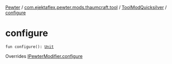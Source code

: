 [Pewter](../../index.md) / [com.ejektaflex.pewter.mods.thaumcraft.tool](../index.md) / [ToolModQuicksilver](index.md) / [configure](./configure.md)

# configure

`fun configure(): `[`Unit`](https://kotlinlang.org/api/latest/jvm/stdlib/kotlin/-unit/index.html)

Overrides [IPewterModifier.configure](../../com.ejektaflex.pewter.api.core.modifiers/-i-pewter-modifier/configure.md)


